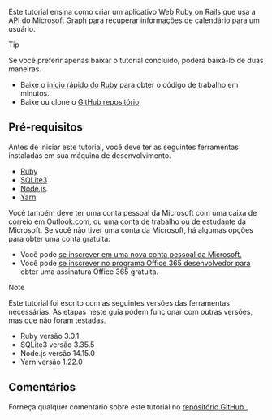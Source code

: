 <!-- markdownlint-disable MD002 MD041 -->

Este tutorial ensina como criar um aplicativo Web Ruby on Rails que usa a API do Microsoft Graph para recuperar informações de calendário para um usuário.

> [!TIP]
> Se você preferir apenas baixar o tutorial concluído, poderá baixá-lo de duas maneiras.
>
> - Baixe o [início rápido do Ruby](https://developer.microsoft.com/graph/quick-start?platform=option-ruby) para obter o código de trabalho em minutos.
> - Baixe ou clone o [GitHub repositório](https://github.com/microsoftgraph/msgraph-training-rubyrailsapp).

## <a name="prerequisites"></a>Pré-requisitos

Antes de iniciar este tutorial, você deve ter as seguintes ferramentas instaladas em sua máquina de desenvolvimento.

- [Ruby](https://www.ruby-lang.org/en/downloads/)
- [SQLite3](https://sqlite.org/index.html)
- [Node.js](https://nodejs.org/en/)
- [Yarn](https://yarnpkg.com/)

Você também deve ter uma conta pessoal da Microsoft com uma caixa de correio em Outlook.com, ou uma conta de trabalho ou de estudante da Microsoft. Se você não tiver uma conta da Microsoft, há algumas opções para obter uma conta gratuita:

- Você pode [se inscrever em uma nova conta pessoal da Microsoft.](https://signup.live.com/signup?wa=wsignin1.0&rpsnv=12&ct=1454618383&rver=6.4.6456.0&wp=MBI_SSL_SHARED&wreply=https://mail.live.com/default.aspx&id=64855&cbcxt=mai&bk=1454618383&uiflavor=web&uaid=b213a65b4fdc484382b6622b3ecaa547&mkt=E-US&lc=1033&lic=1)
- Você pode [se inscrever no programa Office 365 desenvolvedor para](https://developer.microsoft.com/office/dev-program) obter uma assinatura Office 365 gratuita.

> [!NOTE]
> Este tutorial foi escrito com as seguintes versões das ferramentas necessárias. As etapas neste guia podem funcionar com outras versões, mas que não foram testadas.
>
> - Ruby versão 3.0.1
> - SQLite3 versão 3.35.5
> - Node.js versão 14.15.0
> - Yarn versão 1.22.0

## <a name="feedback"></a>Comentários

Forneça qualquer comentário sobre este tutorial no [repositório GitHub .](https://github.com/microsoftgraph/msgraph-training-rubyrailsapp)
